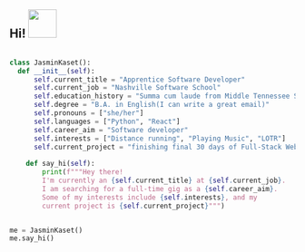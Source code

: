 <h2> Hi! <img src="https://media.giphy.com/media/l4FGI8GoTL7N4DsyI/giphy.gif" width="50"></h2>

```python

class JasminKaset():
  def __init__(self):
      self.current_title = "Apprentice Software Developer"
      self.current_job = "Nashville Software School"
      self.education_history = "Summa cum laude from Middle Tennessee State University 2005"
      self.degree = "B.A. in English(I can write a great email)"
      self.pronouns = ["she/her"]
      self.languages = ["Python", "React"]
      self.career_aim = "Software developer"
      self.interests = ["Distance running", "Playing Music", "LOTR"] 
      self.current_project = "finishing final 30 days of Full-Stack Web Dev Bootcamp"
      
    def say_hi(self):
        print(f"""Hey there!
        I'm currently an {self.current_title} at {self.current_job}.
        I am searching for a full-time gig as a {self.career_aim}.
        Some of my interests include {self.interests}, and my
        current project is {self.current_project}""")


me = JasminKaset()
me.say_hi()

```

<!--
**jkaset** is a  _special_ ✨ repository because its `README.md` (this file) appears on your GitHub profile.

Here are some ideas to get you started:

- 🔭 I’m currently working on ...
- 🌱 I’m currently learning ...
- 👯 I’m looking to collaborate on ...
- 🤔 I’m looking for help with ...
- 💬 Ask me about ...
- 📫 How to reach me: ...
- 😄 Pronouns: ...
- ⚡ Fun fact: ...
-->
